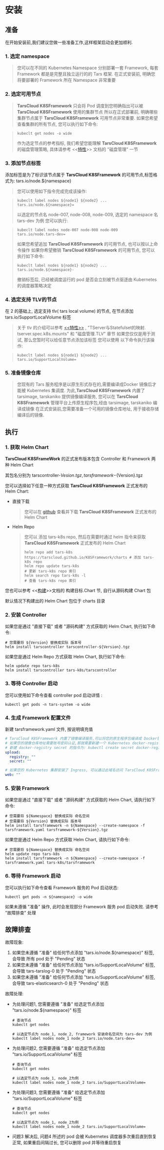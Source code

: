 # 安装

## 准备

在开始安装前,我们建议您做一些准备工作,这样框架启动会更加顺利.

### 1. 选定 namespace

> 您可以在不同的 Kubernetes Namespace 分别部署一套 Framework, 每套 Framework 都是是完整且独立运行的的 Tars 框架.
> 在正式安装前, 明确您将要部署的 Framework 所在 Namespace 非常重要

### 2. 选定可用节点

> **TarsCloud K8SFramework** 只会将 Pod 调度到您明确指出可以被 **TarsCloud K8SFramework** 使用的集群节点
> 所以在正式部署前, 明确哪些集群节点属于 **TarsCloud K8SFramework** 可用节点非常重要.
> 如果您希望查看集群的所有节点, 您可以执行如下命令:

> ```shell
> kubeclt get nodes -o wide
> ```
>
> 作为选定节点的参考指标, 我们希望您能理解  **TarsCloud K8SFramework** 的磁盘管理策略, 具体请参考 <<[特性](property.sh)>> 文档的 "磁盘管理" 一节

### 3. 添加节点标签

添加标签是为了标识该节点属于 **TarsCloud K8SFramework** 的可用节点,标签格式为: tars.io/node.${namespace}

> 您可以使用如下指令完成完成该操作:

> ```shell
> kubeclt label nodes ${node1} ${node2} ... tars.io/node.${namespace}=
> ```
> 以选定的节点名 node-007, node-008, node-009, 选定的 namespace 名 tars-dev 为例
> 您可以执行:

> ```shell
> kubeclt label nodes node-007 node-008 node-009 tars.io/node.tars-dev=
> ```
> 如果您希望追加 **TarsCloud K8SFramework** 的可用节点, 也可以按以上命令操作
> 如果你希望撤销 **TarsCloud K8SFramework** 的可用节点, 您可以执行如下命令:
>
> ```shell
> kubeclt label nodes ${node1} ${node2} ... tars.io/node.${namespace}-
> ```
> 撤销标签后, 已经被调度运行的 pod 是否会立刻被节点驱逐由 Kubernetes 的调度器策略决定

### 4. 选定支持 TLV的节点

在 2 的基础上, 选定支持 tlv( tars local volume) 的节点, 在节点添加 tars.io/SupportLocalVolume 标签

> 关于 tlv 的介绍可以参考 [<<特性>>](property.md) ,  "TServer与Statefulset的映射. tserver.spec.k8s.mounts" 和 "磁盘管理.TLV" 章节
> 如果您仅仅是用于测试, 那么您暂时可以给任意节点添加该标签
> 您可以使用 以下命令执行该操作:

> ```shell
> kubeclt label nodes ${node1} ${node2} ... tars.io/SupportLocalVolume=
> ```

### 5. 准备镜像仓库

> 您现有的 Tars 服务程序是以原生形式存在的,需要编译成Docker 镜像后才能被 Kubernetes 集调度.
> 为此,**TarsCloud K8SFramework** 内置了 tarsimage, tarskaniko 提供镜像编译服务,
> 您可以在 **TarsCloud K8SFramework** 管理平台上传原生程序包,经由 tarsimage, tarskaniko 编译成镜像
> 在正式安装前,您需要准备一个可用的镜像仓库地址, 用于接收存储编译后的镜像.

## 执行

### 1. 获取 Helm Chart

**TarsCloud K8SFrameWork** 的正式发布版本包含 Controller 和 Framework 两种 Helm Chart

其包名分别为 tarscontroller-${Vesion}.tgz , tarsframework-${Version}.tgz

您可以选择如下任意一种方式获取 **TarsCloud K8SFramework** 正式发布的 Helm Chart:

+ 直接下载

  > 您可以在 [github](https://github.com/TarsCloud/K8SFramework/tree/master/charts) 查看并下载 **TarsCloud K8SFramework** 正式发布的 Helm Chart

+ Helm Repo

  > 您可以 添加 tars-k8s repo, 然后在需要时通过 helm 指令来获取 **TarsCloud K8SFramework** 正式发布的 Helm Chart
  >
  > ```shell
  > helm repo add tars-k8s https://tarscloud.github.io/K8SFramework/charts # 添加 tars-k8s repo
  > helm repo update tars-k8s                                              # 更新 tars-k8s repo 索引
  > helm search repo tars-k8s -l                                           # 查看 tars-k8s repo 索引
  > ```

您也可以参考 <<[构建](make.md)>>文档的 构建目标.Chart 节, 自行从源码构建 Chart 包

默认情况下构建出的 Helm Chart 包位于 charts 目录

### 2. 安装 Controller

如果您是通过  "直接下载" 或者 "源码构建" 方式获取的 Helm Chart, 执行如下命令:

```shell
# 您需要将 ${Version} 替换成实际 版本号
helm install tarscontroller tarscontroller-${Version}.tgz
```

如果您是通过 Helm Repo 方式获取 Helm Chart, 执行如下命令:

```shell 
helm update repo tars-k8s
helm install tarscontroller tars-k8s/tarscontroller
```

### 3. 等待 Controller 启动

您可以使用如下命令查看 controller pod 启动详情 :

```shell
kubectl get pods -n tars-system -o wide
```

### 4. 生成 Framework 配置文件

新建 tarsframework.yaml 文件, 按说明填充值

```yaml
# TarsCloud K8SFramework 内置了镜像编译服务,可以将您的原生程序包编译成 Docker镜像,请将您准备镜像仓库地址填充到 upload.registry
# 如果您的镜像仓库地址需要账号密码认证,那就需要新建一个 Kubernetes docker-registry secret,并将 secret 名字填充到 upload.secret
# 新建 docker-registry secret 的指令为: kubectl create secret docker-registry ${secret-name} -n ${namespace} --docker-server=${registry} --docker-username=${user} --docker-password=${pass}
upload:
  registry: ""
  secret: ""

# 如果您的 Kubernetes 集群安装了 Ingress, 可以通过此域名访问 TarsCloud K8SFramework 管理平台
web: ""
```

### 5. 安装 Framework

如果您是通过  "直接下载" 或者 "源码构建" 方式获取的 Helm Chart, 请执行如下命令:

```shell
# 您需要将 ${Namespace} 替换成实际 命名空间
# 您需要将 ${Version} 替换成实际 版本号
helm install tarsframework -n ${Namespace} --create-namespace -f tarsframework.yaml tarsframework-${Version}.tgz
```

如果您是通过 Helm Repo 方式获取 Helm Chart, 请执行如下命令:

```shell 
# 您需要将 ${Namespace} 替换成实际 命名空间
helm update repo tars-k8s
helm install tarsframework -n ${Namespace} --create-namespace -f tarsframework.yaml tars-k8s/tarsframework
```

### 6. 等待 Framework 启动

您可以执行如下命令查看 Framework 服务的 Pod 启动状态:

```shell
kubectl get pods -n ${namespace} -o wide
```

如果未遵循 "准备" 操作, 此时会发现部分 Framework 服务 pod 启动失败. 请参考 "故障排查" 处理

## 故障排查

故障现象:

1. 如果您未遵循 "准备"  给任何节点添加  "tars.io/node.${namespace}"  标签, 会导致 所有 pod 处于 "Pending" 状态
2. 如果您未遵循 "准备"  给任何节点添加  "tars.io/SupportLocalVolume" 标签, 会导致 tars-tarslog-0 处于 "Pending" 状态
3. 如果您未遵循 "准备"  给任何节点添加  "tars.io/SupportLocalVolume" 标签, 会导致 tars-elasticsearch-0 处于 "Pending" 状态

故障处理:

+ 为处理问题1, 您需要遵循 "准备" 给选定节点添加  "tars.io/node.${namespace}"  标签

  ```shell
  # 查询节点
  kubeclt get nodes
  
  # 以选定节点为 node_1, node_2, framework 安装命名空间为 tars-dev 为例
  kubeclt label nodes node_1 node_2 tars.io/node.tars-dev=
  ```

+ 为处理问题2, 您需要遵循 "准备" 给选定节点添加  "tars.io/SupportLocalVolume" 标签

  ```shell
  # 查询节点
  kubeclt get nodes
  
  # 以选定节点为 node_1, node_2为例
  kubeclt label nodes node_1 node_2 tars.io/SupportLocalVolume=
  ```

+ 为处理问题3, 您需要遵循 "准备" 给选定节点添加  "tars.io/SupportLocalVolume" 标签
  ```shell
  # 查询节点
  kubeclt get nodes
  
  # 以选定节点为 node_1, node_2为例
  kubeclt label nodes node_1 node_2 tars.io/SupportLocalVolume=
  ```

+ 问题3 解决后, 问题4 所述的 pod 会被 Kubernetes 调度器多次重启直到恢复正常, 如果重启间隔过长, 您可以删除 pod 并等待重启恢复
